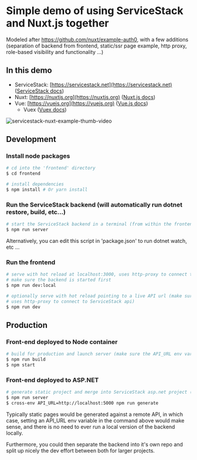 # Simple demo of using ServiceStack and Nuxt.js together

Modeled after https://github.com/nuxt/example-auth0, with a few additions (separation of 
backend from frontend, static/ssr page example, http proxy, role-based visibility and functionality ...)

## In this demo

-  ServiceStack: [https://servicestack.net](https://servicestack.net) ([ServiceStack docs](http://docs.servicestack.net/))
-  Nuxt: [https://nuxtjs.org](https://nuxtjs.org) ([Nuxt.js docs](https://github.com/nuxt/nuxt.js))
-  Vue: [https://vuejs.org](https://vuejs.org) ([Vue.js docs](https://vuejs.org/v2/guide/))
    - Vuex ([Vuex docs](https://vuex.vuejs.org/en/))

![servicestack-nuxt-example-thumb-video](https://user-images.githubusercontent.com/1571516/27110517-847088b6-506f-11e7-886b-5e13215cf6c9.png)

## Development

### Install node packages

``` bash
# cd into the 'frontend' directory
$ cd frontend

# install dependencies
$ npm install # Or yarn install
```

### Run the ServiceStack backend (will automatically run dotnet restore, build, etc...)

```bash
# start the ServiceStack backend in a terminal (from within the frontend directory)
$ npm run server
```

Alternatively, you can edit this script in 'package.json' to run dotnet watch, etc ...

### Run the frontend

```bash
# serve with hot reload at localhost:3000, uses http-proxy to connect to ServiceStack api at localhost:5000
# make sure the backend is started first
$ npm run dev:local

# optionally serve with hot reload pointing to a live API url (make sure the API_URL env variable is set,
# uses http-proxy to connect to ServiceStack api)
$ npm run dev
```

## Production

### Front-end deployed to Node container

```bash
# build for production and launch server (make sure the API_URL env variable is set)
$ npm run build
$ npm start
```

### Front-end deployed to ASP.NET

```bash
# generate static project and merge into ServiceStack asp.net project (generates and copies dist to wwwroot)
$ npm run server
$ cross-env API_URL=http://localhost:5000 npm run generate
```

Typically static pages would be generated against a remote API, in which case, setting an API_URL env variable
in the command above would make sense, and there is no need to ever run a local version of the backend locally.

Furthermore, you could then separate the backend into it's own repo and split up nicely the dev effort between
both for larger projects.
